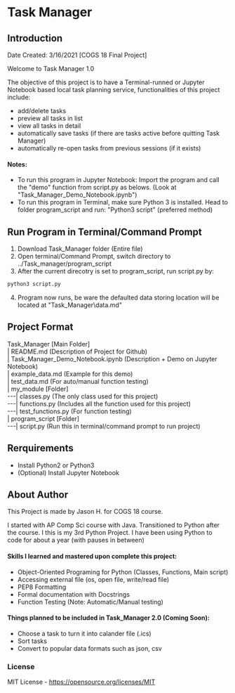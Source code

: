 # Task Manager

## Introduction

Date Created: 3/16/2021 [COGS 18 Final Project]


Welcome to Task Manager 1.0

The objective of this project is to have a Terminal-runned or Jupyter Notebook based local task planning service, functionalities of this project include:
- add/delete tasks
- preview all tasks in list
- view all tasks in detail
- automatically save tasks (if there are tasks active before quitting Task Manager)
- automatically re-open tasks from previous sessions (if it exists)


#### Notes:
- To run this program in Jupyter Notebook: Import the program and call the "demo" function from script.py as belows. (Look at "Task_Manager_Demo_Notebook.ipynb")
- To run this program in Terminal, make sure Python 3 is installed. Head to folder program_script and run: "Python3 script" (preferred method)

## Run Program in Terminal/Command Prompt
1. Download Task_Manager folder (Entire file)
2. Open terminal/Command Prompt, switch directory to ../Task_manager/program_script
3. After the current direcotry is set to program_script, run script.py by:
```Bash
python3 script.py
```
4. Program now runs, be ware the defaulted data storing location will be located at "Task_Manager\data.md"


## Project Format

Task_Manager [Main Folder] \
| README.md (Description of Project for Github) \
| Task_Manager_Demo_Notebook.ipynb (Description + Demo on Jupyter Notebook)\
| example_data.md (Example for this demo)\
| test_data.md (For auto/manual function testing)\
| my_module [Folder] \
---| classes.py (The only class used for this project) \
---| functions.py (Includes all the function used for this project) \
---| test_functions.py (For function testing) \
| program_script [Folder] \
---| script.py (Run this in terminal/command prompt to run project)

## Rerquirements
- Install Python2 or Python3
- (Optional) Install Jupyter Notebook

## About Author

This Project is made by Jason H. for COGS 18 course.

I started with AP Comp Sci course with Java. Transitioned to Python after the course. I this is my 3rd Python Project. I have been using Python to code for about a year (with pauses in between)

#### Skills I learned and mastered upon complete this project:
- Object-Oriented Programing for Python (Classes, Functions, Main script)
- Accessing external file (os, open file, write/read file)
- PEP8 Formatting
- Formal documentation with Docstrings
- Function Testing (Note: Automatic/Manual testing)

#### Things planned to be included in Task_Manager 2.0 (Coming Soon):
- Choose a task to turn it into calander file (.ics)
- Sort tasks
- Convert to popular data formats such as json, csv

### License

MIT License - https://opensource.org/licenses/MIT
